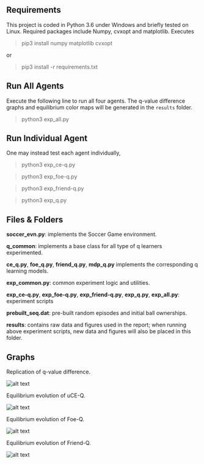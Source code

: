 Requirements
------------

This project is coded in Python 3.6 under Windows and briefly tested on Linux. Required packages include Numpy, cvxopt and matplotlib. Executes

>pip3 install numpy matplotlib cvxopt

or

>pip3 install -r requirements.txt

Run All Agents
------------

Execute the following line to run all four agents. The q-value difference graphs and equilibrium color maps will be generated in the `results` folder.

>python3 exp_all.py

Run Individual Agent
------------

One may instead test each agent individually,

>python3 exp_ce-q.py

>python3 exp_foe-q.py

>python3 exp_friend-q.py

>python3 exp_q.py


Files \& Folders
------------

**soccer_evn.py**: implements the Soccer Game environment.

**q_common**: implements a base class for all type of q learners experimented.

**ce_q.py**, **foe_q.py**, **friend_q.py**, **mdp_q.py** implements the corresponding q learning models.

**exp_common.py**: common experiment logic and utilities.

**exp_ce-q.py**, **exp_foe-q.py**, **exp_friend-q.py**, **exp_q.py**, **exp_all.py**: experiment scripts

**prebuilt_seq.dat**: pre-built random episodes and initial ball ownerships.

**results**: contains raw data and figures used in the report; when running above experiment scripts, new data and figures will also be placed in this folder.

Graphs
-------------

Replication of q-value difference.

![alt text](./imgs/q_diff.PNG) 

Equilibrium evolution of uCE-Q.

![alt text](./imgs/eq_evol.PNG)

Equilibrium evolution of Foe-Q.

![alt text](./imgs/foe_evol.PNG)

Equilibrium evolution of Friend-Q.

![alt text](./imgs/friend_evol.PNG)
